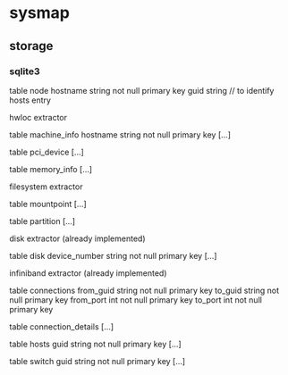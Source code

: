 # sysmap

## storage

### sqlite3

table node
    hostname string not null primary key
    guid string // to identify hosts entry


hwloc extractor

table machine_info
    hostname string not null primary key
    [...]

table pci_device
    [...]

table memory_info
    [...]


filesystem extractor

table mountpoint
    [...]

table partition
    [...]


disk extractor (already implemented)

table disk
    device_number string not null primary key
    [...]


infiniband extractor (already implemented)

table connections
    from_guid string not null primary key
    to_guid string not null primary key
    from_port int not null primary key
    to_port int not null primary key

table connection_details
    [...]

table hosts
    guid string not null primary key
    [...]

table switch
    guid string not null primary key
    [...]

